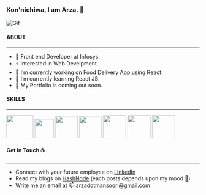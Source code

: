 ### Kon'nichiwa, I am Arza. :wave:	
![Gif](https://media0.giphy.com/media/L1R1tvI9svkIWwpVYr/giphy.gif?cid=790b761135ccb5b56a989132be2d2c7b4c90e0f6e49be569&rid=giphy.gif&ct=g)

#### ABOUT 
___
- 💬 Front end Developer at Infosys.
- ⚡ Interested in Web Develpment. 
- 🔭 I’m currently working on Food Delivery App using React.
- 🌱 I’m currently learning React JS.
- 👯 My Portfolio is coming out soon.

#### SKILLS
___
<img src="https://cdn.icon-icons.com/icons2/171/PNG/512/html5_23329.png" width="70" height="60" /> <img src="https://upload.wikimedia.org/wikipedia/commons/thumb/d/d5/CSS3_logo_and_wordmark.svg/1452px-CSS3_logo_and_wordmark.svg.png" width="50" /> <img src="https://github.com/arzamansoori/arzamansoori/assets/85438357/3b4e1296-6ebe-4046-9e57-3f2c59cd7c95" width="58" /> <img src="https://upload.wikimedia.org/wikipedia/commons/6/6a/JavaScript-logo.png" width="58" /> <img src="https://cdn4.iconfinder.com/data/icons/logos-3/600/React.js_logo-512.png" width="60" /> <img src="https://avatars.githubusercontent.com/u/13142323?v=4" width="60"/> <img src="https://cdn.iconscout.com/icon/free/png-512/free-jest-logo-icon-download-in-svg-png-gif-file-formats--technology-social-media-company-vol-4-pack-logos-icons-3031514.png?f=webp&w=256" width="60"/>

#### Get in Touch :coffee:	
___
- Connect with your future employee on [LinkedIn](https://www.linkedin.com/in/arzamansoori/)
- Read my blogs on [HashNode](https://arzatf.hashnode.dev/) (each posts depends upon my mood :triangular_flag_on_post:) 
- Write me an email at 📫 arzadotmansoori@gmail.com




<!--
**arzamansoori/arzamansoori** is a ✨ _special_ ✨ repository because its `README.md` (this file) appears on your GitHub profile.

Here are some ideas to get you started:

- 🔭 I’m currently working on ...
- 🌱 I’m currently learning ...
- 👯 I’m looking to collaborate on ...
- 🤔 I’m looking for help with ...
- 💬 Ask me about ...
- 📫 How to reach me: ...
- 😄 Pronouns: ...
- ⚡ Fun fact: ...
-->
